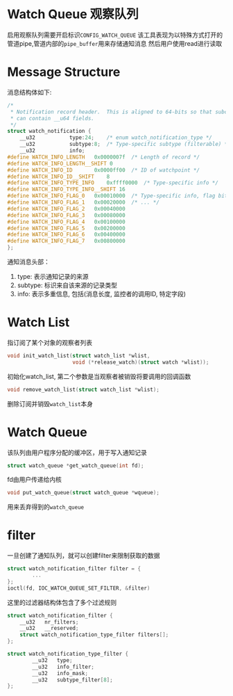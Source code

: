 # Watch Queue 观察队列
启用观察队列需要开启标识`CONFIG_WATCH_QUEUE`
该工具表现为以特殊方式打开的管道pipe,管道内部的`pipe_buffer`用来存储通知消息
然后用户使用read进行读取
# Message Structure
消息结构体如下:
```c
/*
 * Notification record header.  This is aligned to 64-bits so that subclasses
 * can contain __u64 fields.
 */
struct watch_notification {
	__u32			type:24;	/* enum watch_notification_type */
	__u32			subtype:8;	/* Type-specific subtype (filterable) */
	__u32			info;
#define WATCH_INFO_LENGTH	0x0000007f	/* Length of record */
#define WATCH_INFO_LENGTH__SHIFT 0
#define WATCH_INFO_ID		0x0000ff00	/* ID of watchpoint */
#define WATCH_INFO_ID__SHIFT	8
#define WATCH_INFO_TYPE_INFO	0xffff0000	/* Type-specific info */
#define WATCH_INFO_TYPE_INFO__SHIFT 16
#define WATCH_INFO_FLAG_0	0x00010000	/* Type-specific info, flag bit 0 */
#define WATCH_INFO_FLAG_1	0x00020000	/* ... */
#define WATCH_INFO_FLAG_2	0x00040000
#define WATCH_INFO_FLAG_3	0x00080000
#define WATCH_INFO_FLAG_4	0x00100000
#define WATCH_INFO_FLAG_5	0x00200000
#define WATCH_INFO_FLAG_6	0x00400000
#define WATCH_INFO_FLAG_7	0x00800000
};
```
通知消息头部：
1. type: 表示通知记录的来源
2. subtype: 标识来自该来源的记录类型
3. info: 表示多重信息, 包括(消息长度, 监控者的调用ID, 特定字段)


# Watch List
指订阅了某个对象的观察者列表

```c
void init_watch_list(struct watch_list *wlist,
                     void (*release_watch)(struct watch *wlist));
```
初始化watch_list, 第二个参数是当观察者被销毁将要调用的回调函数


```c
void remove_watch_list(struct watch_list *wlist);
```
删除订阅并销毁`watch_list`本身


# Watch Queue
该队列由用户程序分配的缓冲区，用于写入通知记录

```c
struct watch_queue *get_watch_queue(int fd);
```
fd由用户传递给内核


```c
void put_watch_queue(struct watch_queue *wqueue);
```
用来丢弃得到的`watch_queue`

# filter
一旦创建了通知队列，就可以创建filter来限制获取的数据
```c
struct watch_notification_filter filter = {
        ...
};
ioctl(fd, IOC_WATCH_QUEUE_SET_FILTER, &filter)
```


这里的过滤器结构体包含了多个过滤规则

```c
struct watch_notification_filter {
    __u32   nr_filters;
    __u32   __reserved;
    struct watch_notification_type_filter filters[];
};

struct watch_notification_type_filter {
        __u32   type;
        __u32   info_filter;
        __u32   info_mask;
        __u32   subtype_filter[8];
};
```



